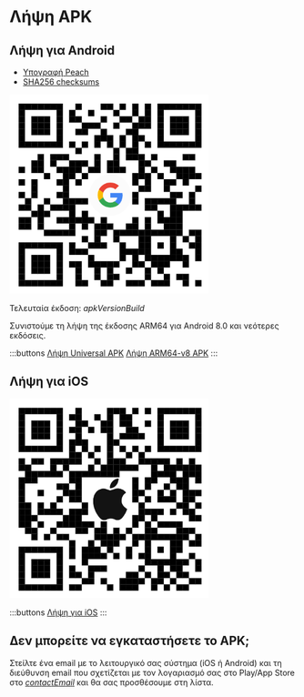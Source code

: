 # Λήψη APK

## Λήψη για Android

- [Υπογραφή Peach]($apkSignaturesUrl$)
- [SHA256 checksums]($apkChecksumsUrl$)

<img src="/icons/qrcode_android.png" width="350">

Τελευταία έκδοση: $apkVersionBuild$

Συνιστούμε τη λήψη της έκδοσης ARM64 για Android 8.0 και νεότερες εκδόσεις.

:::buttons
[Λήψη Universal APK]($apkUniversalUrl$)
[Λήψη ARM64-v8 APK]($apkArm64v8Url$)
::: 

## Λήψη για iOS

<img src="/icons/qrcode_apple.png" width="350">

:::buttons
[Λήψη για iOS](https://testflight.apple.com/join/wfSPFEWG)
:::

## Δεν μπορείτε να εγκαταστήσετε το APK;

Στείλτε ένα email με το λειτουργικό σας σύστημα (iOS ή Android) και τη διεύθυνση email που σχετίζεται με τον λογαριασμό σας στο Play/App Store στο
[$contactEmail$](mailto:$contactEmail$) και θα σας προσθέσουμε στη λίστα.
